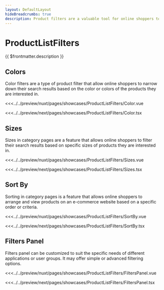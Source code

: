```yaml
---
layout: DefaultLayout
hideBreadcrumbs: true
description: Product filters are a valuable tool for online shoppers to quickly and easily find the products they are looking for on e-commerce websites.
---
```

# ProductListFilters

{{ $frontmatter.description }}

## Colors
Color filters are a type of product filter that allow online shoppers to narrow down their search results based on the color or colors of the products they are interested in.

<Showcase showcase-name="ProductListFilters/Color">

<!-- vue -->
<<<../../preview/nuxt/pages/showcases/ProductListFilters/Color.vue
<!-- end vue -->
<!-- react -->
<<<../../preview/next/pages/showcases/ProductListFilters/Color.tsx
<!-- end react -->
</Showcase>

## Sizes
Sizes in category pages are a feature that allows online shoppers to filter their search results based on specific sizes of products they are interested in.

<Showcase showcase-name="ProductListFilters/Sizes">

<!-- vue -->
<<<../../preview/nuxt/pages/showcases/ProductListFilters/Sizes.vue
<!-- end vue -->
<!-- react -->
<<<../../preview/next/pages/showcases/ProductListFilters/Sizes.tsx

</Showcase>


## Sort By

Sorting in category pages is a feature that allows online shoppers to arrange and view products on an e-commerce website based on a specific order or criteria.

<Showcase showcase-name="ProductListFilters/SortBy">

<!-- vue -->
<<<../../preview/nuxt/pages/showcases/ProductListFilters/SortBy.vue
<!-- end vue -->
<!-- react -->
<<<../../preview/next/pages/showcases/ProductListFilters/SortBy.tsx
<!-- end react -->

</Showcase>

## Filters Panel

Filters panel can be customized to suit the specific needs of different applications or user groups. It may offer simple or advanced filtering options.

<Showcase showcase-name="ProductListFilters/FiltersPanel" style="min-height:1500px">

<!-- vue -->
<<<../../preview/nuxt/pages/showcases/ProductListFilters/FiltersPanel.vue
<!-- end vue -->
<!-- react -->
<<<../../preview/next/pages/showcases/ProductListFilters/FiltersPanel.tsx
<!-- end react -->

</Showcase>
